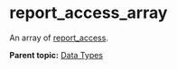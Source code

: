 # report_access_array

An array of [report_access](r_report_access.md#).

**Parent topic:** [Data Types](../data_types/c_datatypes.md)


